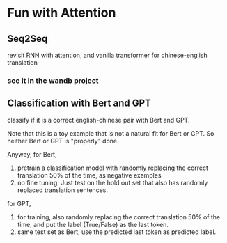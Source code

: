 # Fun with Attention

## Seq2Seq
revisit RNN with attention, and vanilla transformer for chinese-english translation
### see it in the [wandb project](https://wandb.ai/xiaozhou/Seq2Seq/workspace?workspace=user-xiaozhou)

## Classification with Bert and GPT
classify if it is a correct english-chinese pair with Bert and GPT. 

Note that this is a toy example that is not a natural fit for Bert or GPT. So neither Bert or GPT is "properly" done.

Anyway, for Bert, 

1. pretrain a classification model with randomly replacing the correct translation 50% of the time, as negative examples
2. no fine tuning. Just test on the hold out set that also has randomly replaced translation sentences.

for GPT,
1. for training, also randomly replacing the correct translation 50% of the time, and put the label (True/False) as the last token.
2. same test set as Bert, use the predicted last token as predicted label.
